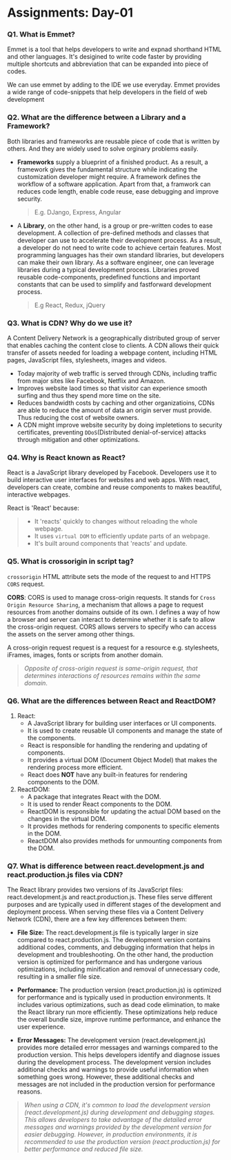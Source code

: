 # Assignments: Day-01

### Q1. What is Emmet?
<p> Emmet is a tool that helps developers to write and expnad shorthand HTML and other languages. It's desigined to write code faster by providing multiple shortcuts and abbreviation that can be expanded into piece of codes.</p>

<p>We can use emmet by adding to the IDE we use everyday. Emmet provides a wide range of code-snippets that help developers in the field of web development</p>

### Q2. What are the difference between a Library and a Framework?

<p>Both libraries and frameworks are reusable piece of code that is written by others. And they are widely used to solve orginary problems easily.</p>

- **Frameworks** supply a blueprint of a finished product. As a result, a framework gives the fundamental structure while indicating the customization developer might require. A framework defines the workflow of a software application. Apart from that, a framwork can reduces code length, enable code reuse, ease debugging and improve security. 
    >E.g. DJango, Express, Angular
- A **Library**, on the other hand, is a group or pre-written codes to ease development. A collection of pre-defined methods and classes that developer can use to accelerate their development process. As a result, a developer do not need to write code to achieve certain features. Most programming languages has their own standard libraries, but developers can make their own library. As a software engineer, one can leverage libraries during a typical development process. Libraries proved reusable code-components, predefined functions and important constants that can be used to simplify and fastforward development process.
    >E.g React, Redux, jQuery

### Q3. What is CDN? Why do we use it?
 <p>A Content Delivery Network is a geographically distributed group of server that enables caching the content close to clients. A CDN allows their quick transfer of assets needed for loading a webpage content, including HTML pages, JavaScript files, stylesheets, images and videos.</p>
 
 * Today majority of web traffic is served through CDNs, including traffic from major sites like Facebook, Netflix and Amazon.
 * Improves website laod times so that visitor can experience smooth surfing and thus they spend more time on the site.
 * Reduces bandwidth costs by caching and other organizatioins, CDNs are able to reduce the amount of data an origin server must provide. Thus reducing the cost of website owners.
 * A CDN might improve website security by doing impletetions to security certificates, preventing `DDoS`(Distributed denial-of-service) attacks through mitigation and other optimizations.

 ### Q4. Why is React known as React?

 React is a JavaScript library developed by Facebook. Developers use it to build interactive user interfaces for websites and web apps. With react, developers can create, combine and reuse components to makes beautiful, interactive webpages.

React is 'React' because: 
>- It 'reacts' quickly to changes without reloading the whole webpage.
>- It uses `virtual DOM` to efficiently update parts of an webpage.
>- It's built around components that 'reacts' and update.

### Q5. What is crossorigin in script tag?

`crossorigin` HTML attribute sets the mode of the request to and HTTPS `CORS` request.

**CORS**: CORS is used to manage cross-origin requests. It stands for `Cross Origin Resource Sharing`, a mechanism that allows a page to request resources from another domains outside of its own. I defines a way of how a browser and server can interact to determine whether it is safe to allow the cross-origin request. CORS allows servers to specify who can access the assets on the server among other things.

A cross-origin request request is a request for a resource e.g. stylesheets, iFrames, images, fonts or scripts from another domain.

>*Opposite of cross-origin request is same-origin request, that determines interactions of resources remains within the same domain*.

### Q6. What are the differences between React and ReactDOM?

1. React:
   - A JavaScript library for building user interfaces or UI components.
   - It is used to create reusable UI components and manage the state of the components.
   - React is responsible for handling the rendering and updating of components.
   - It provides a virtual DOM (Document Object Model) that makes the rendering process more efficient.
   - React does **NOT** have any built-in features for rendering components to the DOM.
2. ReactDOM:
   - A package that integrates React with the DOM.
   - It is used to render React components to the DOM.
   - ReactDOM is responsible for updating the actual DOM based on the changes in the virtual DOM.
   - It provides methods for rendering components to specific elements in the DOM.
   - ReactDOM also provides methods for unmounting components from the DOM.

### Q7. What is difference between react.development.js and react.production.js files via CDN?

The React library provides two versions of its JavaScript files: react.development.js and react.production.js. These files serve different purposes and are typically used in different stages of the development and deployment process. When serving these files via a Content Delivery Network (CDN), there are a few key differences between them:

- **File Size:** The react.development.js file is typically larger in size compared to react.production.js. The development version contains additional codes, comments, and debugging information that helps in development and troubleshooting. On the other hand, the production version is optimized for performance and has undergone various optimizations, including minification and removal of unnecessary code, resulting in a smaller file size.

- **Performance:** The production version (react.production.js) is optimized for performance and is typically used in production environments. It includes various optimizations, such as dead code elimination, to make the React library run more efficiently. These optimizations help reduce the overall bundle size, improve runtime performance, and enhance the user experience.

- **Error Messages:** The development version (react.development.js) provides more detailed error messages and warnings compared to the production version. This helps developers identify and diagnose issues during the development process. The development version includes additional checks and warnings to provide useful information when something goes wrong. However, these additional checks and messages are not included in the production version for performance reasons.

>*When using a CDN, it's common to load the development version (react.development.js) during development and debugging stages. This allows developers to take advantage of the detailed error messages and warnings provided by the development version for easier debugging. However, in production environments, it is recommended to use the production version (react.production.js) for better performance and reduced file size.*
